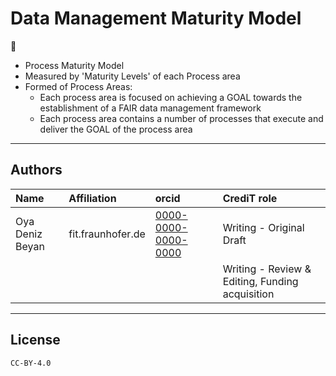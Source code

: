 # Data Management Maturity Model

🚧

- Process Maturity Model 
- Measured by 'Maturity Levels' of each Process area
- Formed of Process Areas:
  - Each process area is focused on achieving a GOAL towards the establishment of a FAIR data management framework
  - Each process area contains a number of processes that execute and deliver the GOAL of the process area

---


## Authors

| Name | Affiliation  | orcid | CrediT role  |
| :------------- | :------------- | :------------- |:------------- |
| Oya Deniz Beyan | fit.fraunhofer.de | [0000-0000-0000-0000](https://orcid.org/orcid.org/0000-0000-0000-0000) | Writing - Original Draft |
|  |  | | Writing - Review & Editing, Funding acquisition | 

---

## License

````{license_fairplus}
CC-BY-4.0
````
